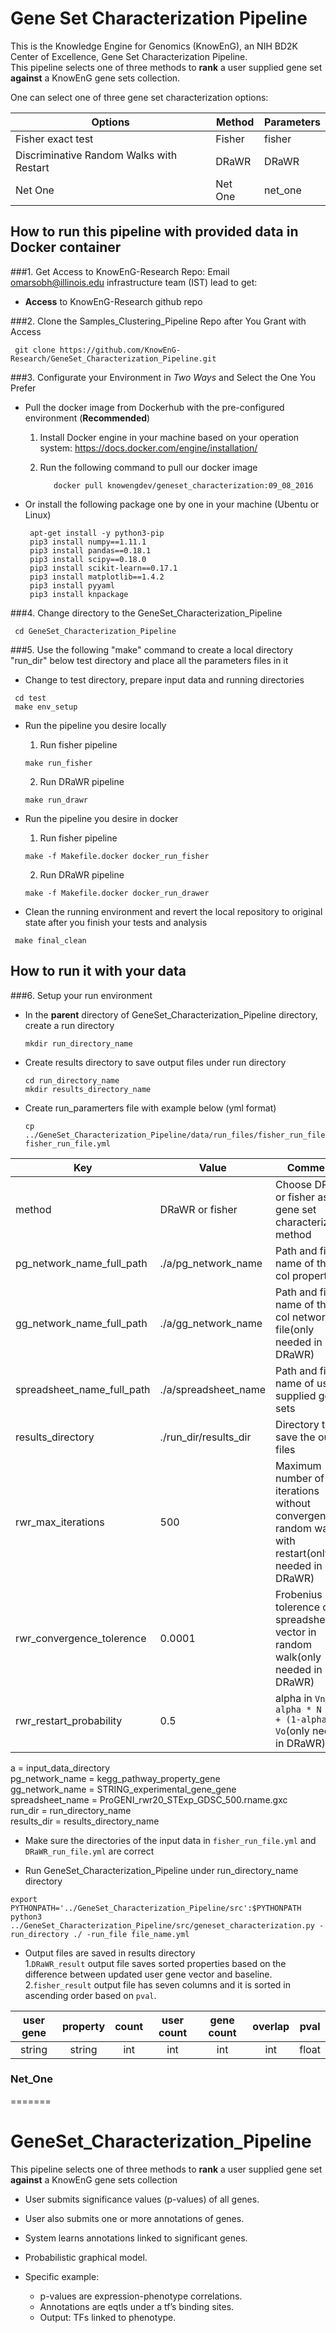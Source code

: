 # Gene Set Characterization Pipeline
This is the Knowledge Engine for Genomics (KnowEnG), an NIH BD2K Center of Excellence, Gene Set Characterization Pipeline.</br>
This pipeline selects one of three methods to **rank** a user supplied gene set **against** a KnowEnG gene sets collection.

One can select one of three gene set characterization options:

| **Options**                                      | **Method**                           | **Parameters** |
| ------------------------------------------------ | -------------------------------------| -------------- |
| Fisher exact test                                | Fisher                               | fisher         |
| Discriminative Random Walks with Restart         | DRaWR                                | DRaWR          |
| Net One                                          | Net One                              | net_one        |

## How to run this pipeline with provided data in Docker container
###1. Get Access to KnowEnG-Research Repo:
Email omarsobh@illinois.edu infrastructure team (IST) lead to get:
* __Access__ to KnowEnG-Research github repo

###2. Clone the Samples_Clustering_Pipeline Repo after You Grant with Access
```
 git clone https://github.com/KnowEnG-Research/GeneSet_Characterization_Pipeline.git
```
###3. Configurate your Environment in *Two Ways* and Select the One You Prefer
  * Pull the docker image from Dockerhub with the pre-configured environment (__Recommended__)
    1. Install Docker engine in your machine based on your operation system: https://docs.docker.com/engine/installation/
    2. Run the following command to pull our docker image
    
       ```
          docker pull knowengdev/geneset_characterization:09_08_2016
       ```
       
  * Or install the following package one by one in your machine (Ubentu or Linux)
  
    ```
     apt-get install -y python3-pip
     pip3 install numpy==1.11.1
     pip3 install pandas==0.18.1 
     pip3 install scipy==0.18.0
     pip3 install scikit-learn==0.17.1
     pip3 install matplotlib==1.4.2
     pip3 install pyyaml
     pip3 install knpackage
    ```


###4. Change directory to the GeneSet_Characterization_Pipeline
  ```
   cd GeneSet_Characterization_Pipeline
  ```

###5. Use the following "make" command to create a local directory "run_dir" below test directory and place all the parameters files in it
  * Change to test directory, prepare input data and running directories
  ```
   cd test
   make env_setup
  ```
 
  * Run the pipeline you desire locally
    1. Run fisher pipeline</br>
      ```
      make run_fisher
      ```
      
    2. Run DRaWR pipeline</br>
      ```
      make run_drawr
      ```
      
  * Run the pipeline you desire in docker
    1. Run fisher pipeline
      ```
      make -f Makefile.docker docker_run_fisher
      ```
   
    2. Run DRaWR pipeline
      ```
      make -f Makefile.docker docker_run_drawer
      ```
 
  * Clean the running environment and revert the local repository to original state after you finish your tests and analysis
  ```
   make final_clean 
  ```

## How to run it with your data 
###6. Setup your run environment
* In the **parent** directory of GeneSet_Characterization_Pipeline directory, create a run directory 

  ```
  mkdir run_directory_name
  ```

* Create results directory to save output files under run directory

  ```
  cd run_directory_name
  mkdir results_directory_name
  ```
* Create run_paramerters file with example below (yml format)
  ```
  cp ../GeneSet_Characterization_Pipeline/data/run_files/fisher_run_file.yml fisher_run_file.yml
  ```

 | **Key** | **Value** | **Comments** |
 | ------- | --------- | ------------ |
 | method  | DRaWR or fisher   | Choose DRaWR or fisher as the gene set characterization method |
 | pg_network_name_full_path | ./a/pg_network_name |Path and file name of the 4 col property file |
 | gg_network_name_full_path | ./a/gg_network_name |Path and file name of the 4 col network file(only needed in DRaWR) |
 | spreadsheet_name_full_path | ./a/spreadsheet_name|  Path and file name of user supplied gene sets |
 | results_directory | ./run_dir/results_dir | Directory to save the output files |
 | rwr_max_iterations | 500| Maximum number of iterations without convergence in random walk with restart(only needed in DRaWR) |
 | rwr_convergence_tolerence | 0.0001 | Frobenius norm tolerence of spreadsheet vector in random walk(only needed in DRaWR)|
 | rwr_restart_probability | 0.5 | alpha in `Vn+1 = alpha * N * Vn + (1-alpha) * Vo`(only needed in DRaWR) |
a = input_data_directory</br>
pg_network_name = kegg_pathway_property_gene</br>
gg_network_name = STRING_experimental_gene_gene</br>
spreadsheet_name = ProGENI_rwr20_STExp_GDSC_500.rname.gxc</br>
run_dir = run_directory_name</br>
results_dir = results_directory_name
* Make sure the directories of the input data in `fisher_run_file.yml` and `DRaWR_run_file.yml` are correct
 
* Run GeneSet_Characterization_Pipeline under run_directory_name directory

 ```
 export PYTHONPATH='../GeneSet_Characterization_Pipeline/src':$PYTHONPATH    
 python3 ../GeneSet_Characterization_Pipeline/src/geneset_characterization.py -run_directory ./ -run_file file_name.yml
 ```
  
* Output files are saved in results directory</br>
1.`DRaWR_result` output file saves sorted properties based on the difference between updated user gene vector and baseline.</br>
2.`fisher_result` output file has seven columns and it is sorted in ascending order based on `pval`.

| **user gene** | **property** | **count** | **user count** | **gene count** | **overlap** | **pval** |
|:-------------:|:------------:|:---------:|:--------------:|:--------------:|:-----------:|:--------:|
|   string      |   string     |    int    |    int         |   int          |   int       |   float  |



### Net_One
=======
# GeneSet_Characterization_Pipeline
This pipeline selects one of three methods to **rank** a user supplied gene set **against** a KnowEnG gene sets collection

* User submits significance values (p-values) of all genes.
* User also submits one or more annotations of genes.
* System learns annotations linked to significant genes.
* Probabilistic graphical model.
* Specific example: 

  * p-values are expression-phenotype correlations. 
  * Annotations are eqtls under a tf’s binding sites. 
  * Output: TFs linked to phenotype.
